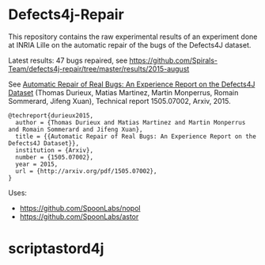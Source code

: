 # Defects4j-Repair

This repository contains the raw experimental results of an experiment done at INRIA Lille on the automatic repair of the bugs of the Defects4J dataset.

Latest results: 47 bugs repaired, see https://github.com/Spirals-Team/defects4j-repair/tree/master/results/2015-august

See 
[Automatic Repair of Real Bugs: An Experience Report on the Defects4J Dataset](http://arxiv.org/pdf/1505.07002) (Thomas Durieux, Matias Martinez, Martin Monperrus, Romain Sommerard, Jifeng Xuan), Technical report 1505.07002, Arxiv, 2015.

```
@techreport{durieux2015,
  author = {Thomas Durieux and Matias Martinez and Martin Monperrus and Romain Sommerard and Jifeng Xuan},
  title = {{Automatic Repair of Real Bugs: An Experience Report on the Defects4J Dataset}},
  institution = {Arxiv},
  number = {1505.07002},
  year = 2015,
  url = {http://arxiv.org/pdf/1505.07002},
}
```
Uses:

* https://github.com/SpoonLabs/nopol
* https://github.com/SpoonLabs/astor

# scriptastord4j
